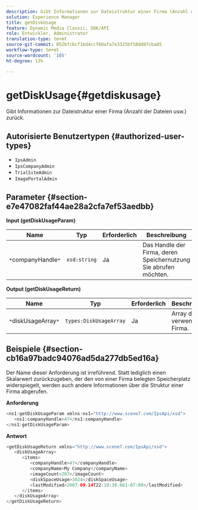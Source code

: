 ```yaml
---
description: Gibt Informationen zur Dateistruktur einer Firma (Anzahl der Dateien usw.) zurück.
solution: Experience Manager
title: getDiskUsage
feature: Dynamic Media Classic, SDK/API
role: Entwickler, Administrator
translation-type: tm+mt
source-git-commit: 052bfcbcf1bd4ccf60afa7e3325bf58dd07cba85
workflow-type: tm+mt
source-wordcount: '105'
ht-degree: 13%

---
```



# getDiskUsage{#getdiskusage}

Gibt Informationen zur Dateistruktur einer Firma (Anzahl der Dateien usw.) zurück.

## Autorisierte Benutzertypen {#authorized-user-types}

* `IpsAdmin`
* `IpsCompanyAdmin`
* `TrialSiteAdmin`
* `ImagePortalAdmin`

## Parameter {#section-e7e47082faf44ae28a2cfa7ef53aedbb}

**Input (getDiskUsageParam)**

| Name | Typ | Erforderlich | Beschreibung |
|---|---|---|---|
| `*`companyHandle`*` | `xsd:string` | Ja | Das Handle der Firma, deren Speichernutzung Sie abrufen möchten. |

**Output (getDiskUsageReturn)**

| Name | Typ | Erforderlich | Beschreibung |
|---|---|---|---|
| `*`diskUsageArray`*` | `types:DiskUsageArray` | Ja | Array der verwendeten Firma. |

## Beispiele {#section-cb16a97badc94076ad5da277db5ed16a}

Der Name dieser Anforderung ist irreführend. Statt lediglich einen Skalarwert zurückzugeben, der den von einer Firma belegten Speicherplatz widerspiegelt, werden auch andere Informationen über die Struktur einer Firma abgerufen.

**Anforderung**

```java
<ns1:getDiskUsageParam xmlns:ns1="http://www.scene7.com/IpsApi/xsd">
   <ns1:companyHandle>47</ns1:companyHandle>
</ns1:getDiskUsageParam>
```

**Antwort**

```java
<getDiskUsageReturn xmlns="http://www.scene7.com/IpsApi/xsd">
   <diskUsageArray>
      <items>
         <companyHandle>47</companyHandle>
         <companyName>My Company</companyName>
         <imageCount>207</imageCount>
         <diskSpaceUsage>3024</diskSpaceUsage>
         <lastModified>2007-09-14T22:10:30.661-07:00</lastModified>
      </items>
   </diskUsageArray>
</getDiskUsageReturn>
```

